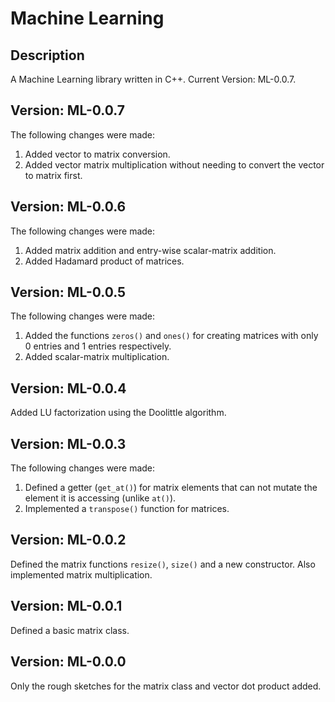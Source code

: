 # Machine Learning
## Description
 A Machine Learning library written in C++. Current Version: ML-0.0.7.
## Version: ML-0.0.7
 The following changes were made:
 1. Added vector to matrix conversion.
 2. Added vector matrix multiplication without needing to convert the vector to matrix first.
## Version: ML-0.0.6
 The following changes were made:
 1. Added matrix addition and entry-wise scalar-matrix addition.
 2. Added Hadamard product of matrices.
## Version: ML-0.0.5
 The following changes were made:
 1. Added the functions `zeros()` and `ones()` for creating matrices with only 0 entries and 1 entries respectively.
 2. Added scalar-matrix multiplication.
## Version: ML-0.0.4
 Added LU factorization using the Doolittle algorithm.
## Version: ML-0.0.3
 The following changes were made:
 1. Defined a getter (`get_at()`) for matrix elements that can not mutate the element it is accessing (unlike `at()`).
 2. Implemented a `transpose()` function for matrices.
## Version: ML-0.0.2
 Defined the matrix functions `resize()`, `size()` and a new constructor. Also implemented matrix multiplication.
## Version: ML-0.0.1
 Defined a basic matrix class.
## Version: ML-0.0.0
 Only the rough sketches for the matrix class and vector dot product added.
